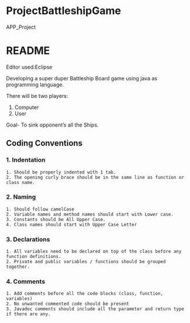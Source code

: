 # ProjectBattleshipGame
APP_Project
# README
Editor used:Eclipse

Developing a super duper Battleship Board game using java as programming language.

There will be two players:
1. Computer
2. User
 
Goal- To sink opponent’s all the Ships.

## Coding Conventions
### 1. Indentation
    1. Should be properly indented with 1 tab.
    2. The opening curly brace should be in the same line as function or class name.
    
### 2. Naming 
    1. Should follow camelCase
    2. Variable names and method names should start with Lower case.
    3. Constants should be All Upper Case.
    4. Class names should start with Upper Case Letter
    
### 3. Declarations
    1. All variables need to be declared on top of the class before any function definitions.
    2. Private and public variables / functions should be grouped together.
    
### 4. Comments
    1. Add comments before all the code blocks (class, function, variables) 
    2. No unwanted commented code should be present 
    3. Javadoc comments should include all the parameter and return type if there are any.
